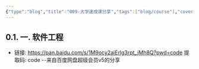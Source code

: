 ```yaml
---
{"type":"blog","title":"009-大学速成课分享","tags":["blog/course"],"cover":"https://codertoro-img01.s3.ladydaily.com/img/material/%E5%BB%BA%E7%AB%8B%E4%B8%AA%E4%BA%BA%E5%8D%9A%E5%AE%A2%E7%9A%84%E5%9F%BA%E6%9C%AC%E6%B5%81%E7%A8%8B.jpg","categories":["资料"],"highlight_shrink":true,"sticky":null,"abbrlink":"7acb5c9d","establish":"2023-01-13 22:37:33","dg-publish":true,"permalink":"/Blog/009-大学速成课分享/","dgPassFrontmatter":true,"created":"2025-02-21T11:01:33.125+08:00","updated":"2025-03-03T20:52:18.130+08:00"}
---
```



## 0.1. 一. 软件工程
- 链接: https://pan.baidu.com/s/1M9ocy2aiErlg3rpt_jMh8Q?pwd=code 提取码: code --来自百度网盘超级会员v5的分享









